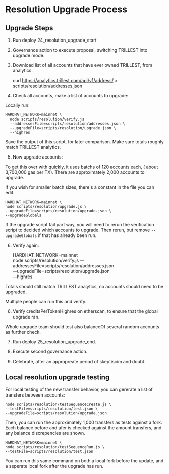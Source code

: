 # Resolution Upgrade Process

## Upgrade Steps

1. Run deploy 24_resolution_upgrade_start

2. Governance action to execute proposal, switching TRILLEST into upgrade mode.

3. Download list of all accounts that have ever owned TRILLEST, from analytics.

   curl https://analytics.trillest.com/api/v1/address/ > scripts/resolution/addresses.json

4. Check all accounts, make a list of accounts to upgrade:

Locally run:

    HARDHAT_NETWORK=mainnet \
      node scripts/resolution/verify.js
      --addressesFile=scripts/resolution/addresses.json \
      --upgradeFile=scripts/resolution/upgrade.json \
      --highres

Save the output of this script, for later comparison. Make sure totals roughly match TRILLEST analytics.

5. Now upgrade accounts:

To get this over with quickly, it uses batchs of 120 accounts each, ( about 3,700,000 gas per TX). There are approximately 2,000 accounts to upgrade.

If you wish for smaller batch sizes, there's a constant in the file you can edit.

    HARDHAT_NETWORK=mainnet \
    node scripts/resolution/upgrade.js \
    --upgradeFile=scripts/resolution/upgrade.json \
    --upgradeGlobals

If the upgrade script fail part way, you will need to rerun the verification script to decided which accounts to upgrade. Then rerun, but remove `--upgradeGlobals` if that has already been run.

6. Verify again:

   HARDHAT_NETWORK=mainnet \
    node scripts/resolution/verify.js
   --addressesFile=scripts/resolution/addresses.json \
    --upgradeFile=scripts/resolution/upgrade.json \
    --highres

Totals should still match TRILLEST analytics, no accounts should need to be upgraded.

Multiple people can run this and verify.

6. Verify creditsPerTokenHighres on etherscan, to ensure that the global upgrade ran.

Whole upgrade team should test also balanceOf several random accounts as further check.

7. Run deploy 25_resolution_upgrade_end.

8. Execute second governance action.

9. Celebrate, after an appropreate period of skeptiscim and doubt.

## Local resolution upgrade testing

For local testing of the new transfer behavior, you can gererate a list of transfers between accounts:

    node scripts/resolution/testSequenceCreate.js \
    --testFile=scripts/resolution/test.json \
    --upgradeFile=scripts/resolution/upgrade.json

Then, you can run the approximately 1,000 transfers as tests against a fork. Each balance before and afer is checked against the amount transfers, and any balance discrepencies are shown.

    HARDHAT_NETWORK=mainnet \
    node scripts/resolution/testSequenceRun.js \
    --testFile=scripts/resolution/test.json

You can run this same command on both a local fork before the update, and a seperate local fork after the upgrade has run.
